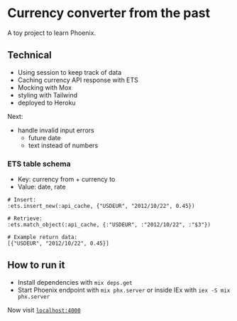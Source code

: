 # Currency converter from the past

A toy project to learn Phoenix.

## Technical

- Using session to keep track of data
- Caching currency API response with ETS
- Mocking with Mox
- styling with Tailwind
- deployed to Heroku

Next:
- handle invalid input errors
  - future date
  - text instead of numbers


### ETS table schema

- Key: currency from + currency to
- Value: date, rate

```
# Insert:
:ets.insert_new(:api_cache, {"USDEUR", "2012/10/22", 0.45})

# Retrieve:
:ets.match_object(:api_cache, {:"USDEUR", :"2012/10/22", :"$3"})

# Example return data:
[{"USDEUR", "2012/10/22", 0.45}]
```


## How to run it

* Install dependencies with `mix deps.get`
* Start Phoenix endpoint with `mix phx.server` or inside IEx with `iex -S mix phx.server`

Now visit [`localhost:4000`](http://localhost:4000)

